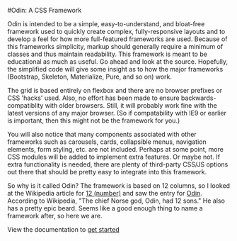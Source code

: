 #Odin: A CSS Framework

Odin is intended to be a simple, easy-to-understand, and bloat-free framework used to quickly create complex, fully-responsive layouts and to develop a feel for how more full-featured frameworks are used. Because of this frameworks simplicity, markup should generally require a minimum of classes and thus maintain readability. This framework is meant to be educational as much as useful. Go ahead and look at the source. Hopefully, the simplified code will give some insight as to how the major frameworks (Bootstrap, Skeleton, Materialize, Pure, and so on) work.

The grid is based entirely on flexbox and there are no browser prefixes or CSS 'hacks' used. Also, no effort has been made to ensure backwards-compatiblity with older browsers. Still, it will probably work fine with the latest versions of any major browser. (So if compatability with IE9 or earlier is important, then this might not be the framework for you.)

You will also notice that many components associated with other frameworks such as carousels, cards, collapsible menus, navigation elements, form styling, etc. are not included. Perhaps at some point, more CSS modules will be added to implement extra features. Or maybe not. If extra functionality is needed, there are plenty of third-party CSS/JS options out there that should be pretty easy to integrate into this framework.

So why is it called Odin? The framework is based on 12 columns, so I looked at the Wikipedia article for <a href="https://en.wikipedia.org/wiki/12_(number)">12 (number)</a> and saw the entry for <a href="https://en.wikipedia.org/wiki/Odin">Odin</a>. According to Wikipedia, "The chief Norse god, Odin, had 12 sons." He also has a pretty epic beard. Seems like a good enough thing to name a framework after, so here we are.

View the documentation to [get started](http://joncoop.github.io/odin/)
